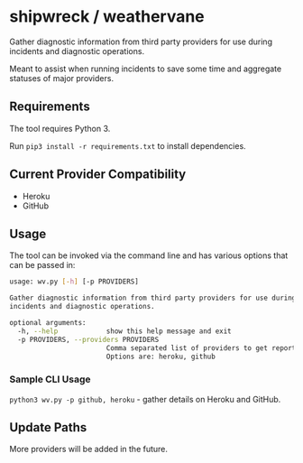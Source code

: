 # shipwreck / weathervane
Gather diagnostic information from third party providers for use during incidents and diagnostic operations.

Meant to assist when running incidents to save some time and aggregate statuses of major providers.

## Requirements
The tool requires Python 3.

Run `pip3 install -r requirements.txt` to install dependencies.

## Current Provider Compatibility

* Heroku
* GitHub

## Usage
The tool can be invoked via the command line and has various options that can be passed in:

```bash
usage: wv.py [-h] [-p PROVIDERS]

Gather diagnostic information from third party providers for use during
incidents and diagnostic operations.

optional arguments:
  -h, --help            show this help message and exit
  -p PROVIDERS, --providers PROVIDERS
                        Comma separated list of providers to get reports from.
                        Options are: heroku, github
```

### Sample CLI Usage
`python3 wv.py -p github, heroku` - gather details on Heroku and GitHub.

## Update Paths
More providers will be added in the future.
